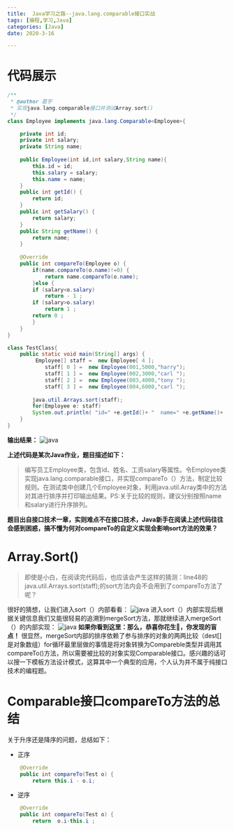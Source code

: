 ```yaml
---
title:  Java学习之路--java.lang.comparable接口实战
tags: [编程,学习,Java]
categories: [Java]
date: 2020-3-16

---
```

# 代码展示
```java
/**
 * @author 葛宇
 * 实现java.lang.comparable接口并测试Array.sort()
 */
class Employee implements java.lang.Comparable<Employee>{

	private int id;
	private int salary;
	private String name;
	
	public Employee(int id,int salary,String name){
		this.id = id;
		this.salary = salary;
		this.name = name;
	}
	public int getId() {
		return id;
	}
	public int getSalary() {
		return salary;
	}
	public String getName() {
		return name;
	}
	
	@Override
	public int compareTo(Employee o) {
		if(name.compareTo(o.name)!=0) {
			return name.compareTo(o.name);
		}else {
		if (salary<o.salary) 
			return - 1 ;  
		if (salary>o.salary)  
			return 1 ;  
		return 0 ;  			      
		}
	}
}

class TestClass{
	public static void main(String[] args) {
		 Employee[] staff =  new Employee[ 4 ];  
	        staff[ 0 ] =  new Employee(001,5000,"harry");  
	        staff[ 1 ] =  new Employee(002,3000,"carl ");  
	        staff[ 2 ] =  new Employee(003,4000,"tony ");  
	        staff[ 3 ] =  new Employee(004,6000,"carl ");  
		
	    java.util.Arrays.sort(staff);
		for(Employee e: staff)  
        System.out.println( "id=" +e.getId()+ "  name=" +e.getName()+  "  salary=" +e.getSalary());  
	}  
}
```
**输出结果：**
![java](https://s3.bmp.ovh/imgs/2022/09/05/8939f59ba6ee01f6.png "运行结果")

**上述代码是某次Java作业，题目描述如下：**
> 编写员工Employee类，包含id、姓名、工资salary等属性。令Employee类实现java.lang.comparable接口，并实现compareTo（）方法，制定比较规则。在测试类中创建几个Employee对象，利用java.util.Array类中的方法对其进行排序并打印输出结果。PS:关于比较的规则，建议分别按照name和salary进行升序排列。

**题目出自接口技术一章，实则难点不在接口技术，Java新手在阅读上述代码往往会感到困惑，搞不懂为何对compareTo的自定义实现会影响sort方法的效果？**

# Array.Sort()
>即使是小白，在阅读完代码后，也应该会产生这样的猜测：line48的java.util.Arrays.sort(staff);的sort方法内会不会用到了compareTo方法了呢？

很好的猜想，让我们进入sort（）内部看看：
![java](https://s3.bmp.ovh/imgs/2022/09/05/e82a45de2e7c9fd7.png "内部实现")
进入sort（）内部实现后根据关键信息我们又能很轻易的追溯到mergeSort方法，那就继续进入mergeSort（）的内部实现：
![java](https://s3.bmp.ovh/imgs/2022/09/05/6e1c7b20b16b9dd9.png "内部实现")
**如果你看到这里：那么，恭喜你花生🥜，你发现的盲点！**
很显然，mergeSort内部的排序依赖了参与排序的对象的两两比较（dest[]是对象数组）for循环最里层做的事情是将对象转换为Compareble类型并调用其compareTo()方法，所以需要被比较的对象实现Comparable接口。感兴趣的话可以搜一下模板方法设计模式，这算其中一个典型的应用，个人认为并不属于纯接口技术的编程题。
# Comparable接口compareTo方法的总结
关于升序还是降序的问题，总结如下：
* 正序

```java
    @Override
    public int compareTo(Test o) {
        return this.i - o.i;
```
* 逆序

```java
    @Override
    public int compareTo(Test o) {
        return  o.i-this.i ;

```
